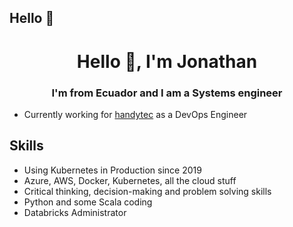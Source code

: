## Hello 👋
<h1 align="center">Hello 👋, I'm Jonathan</h1>
<h3 align="center">I'm from Ecuador and I am a Systems engineer</h3>

* Currently working for [handytec](https://www.handytec.ai) as a DevOps Engineer

## Skills

* Using Kubernetes in Production since 2019
* Azure, AWS, Docker, Kubernetes, all the cloud stuff 
* Critical thinking, decision-making and problem solving skills
* Python and some Scala coding
* Databricks Administrator
